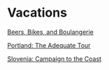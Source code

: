 # Vacations

[Beers, Bikes, and Boulangerie](beers-bikes-boulangerie/Overview.md)

[Portland: The Adequate Tour](portland/Overview.md)

[Slovenia: Campaign to the Coast](<campaign-to-the-coast/Overview.md>)